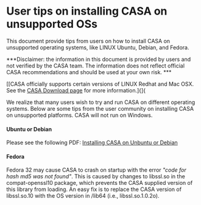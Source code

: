 

# User tips on installing CASA on unsupported OSs 

This document provide tips from users on how to install CASA on unsupported operating systems, like LINUX Ubuntu, Debian, and Fedora.

***Disclaimer: the information in this document is provided by users and not verified by the CASA team. The information does not reflect official CASA recommendations and should be used at your own risk. ***

 

[[CASA officially supports certain versions of LINUX Redhat and Mac OSX. See the [CASA Download page](https://casa.nrao.edu/../casa_obtaining.shtml) for more information.]{]{

We realize that many users wish to try and run CASA on different operating systems. Below are some tips from the user community on installing CASA on unsupported platforms. CASA will not run on Windows.

 

#### Ubuntu or Debian

Please see the following PDF: [Installing CASA on Unbuntu or Debian](https://casa.nrao.edu/casadocs-devel/stable/memo-series/casa-knowledgebase/installing_casa_ubuntu_debian.pdf)

 

#### Fedora

Fedora 32 may cause CASA to crash on startup with the error *\"code for hash md5 was not found\"*. This is caused by changes to libssl.so in the compat-openssl10 package, which prevents the CASA supplied version of this library from loading. An easy fix is to replace the CASA version of libssl.so.10 with the OS version in /lib64 (i.e., libssl.so.1.0.2o).

